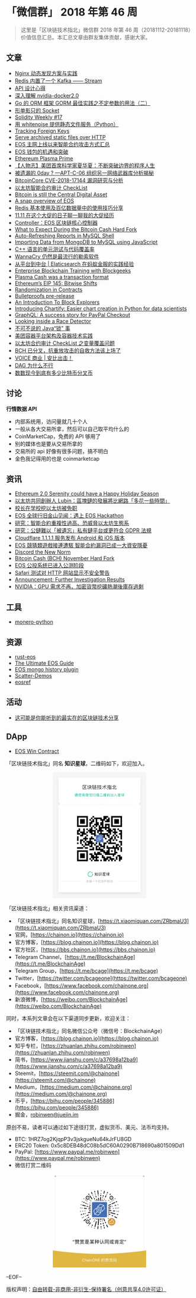 # 「微信群」 2018 年第 46 周

> 这里是「区块链技术指北」微信群 2018 年第 46 周（20181112-20181118）价值信息汇总。本汇总文章由群友集体贡献，感谢大家。

## 文章

* [Nginx 动态发现方案与实践](https://bbs.chainon.io/d/1979-nginx)
* [Redis 内置了一个 Kafka —— Stream](https://bbs.chainon.io/d/1980-redis-kafka-stream)
* [API 设计心得](https://bbs.chainon.io/d/1981-api)
* [深入理解 nvidia-docker2.0](https://bbs.chainon.io/d/1985-nvidia-docker2-0)
* [Go 的 ORM 框架 GORM 最佳实践之不定参数的用法（二）](https://bbs.chainon.io/d/1987-go-orm-gorm)
* [形单影只的 Socket](https://bbs.chainon.io/d/1988-socket)
* [Solidity Weekly #17](https://bbs.chainon.io/d/1989-solidity-weekly-17)
* [用 whitenoise 提供静态文件服务（Python）](https://bbs.chainon.io/d/1991-whitenoise-python)
* [Tracking Foreign Keys](https://bbs.chainon.io/d/1992-tracking-foreign-keys)
* [Serve archived static files over HTTP](https://bbs.chainon.io/d/1993-serve-archived-static-files-over-http)
* [EOS 主网上线以来智能合约攻击方式汇总](https://bbs.chainon.io/d/1996-eos)
* [EOS 钱包的机遇和突破](https://bbs.chainon.io/d/1999-eos)
* [Ethereum Plasma Prime](https://bbs.chainon.io/d/2000-ethereum-plasma-prime)
* [【人物志】美团首席科学家夏华夏：不断突破边界的程序人生](https://bbs.chainon.io/d/2003-meituan)
* [被遗漏的 0day ? —APT-C-06 组织另一网络武器库分析揭秘](https://bbs.chainon.io/d/2004-0day-apt-c-06)
* [BitcoinCore CVE-2018-17144 漏洞研究与分析](https://bbs.chainon.io/d/2005-bitcoincore-cve-2018-17144)
* [以太坊智能合约审计 CheckList](https://bbs.chainon.io/d/2006-checklist)
* [Bitcoin is still the Central Digital Asset](https://bbs.chainon.io/d/2008-bitcoin-is-still-the-central-digital-asset)
* [A snap overview of EOS](https://bbs.chainon.io/d/2009-a-snap-overview-of-eos)
* [Redis 基本使用及百亿数据量中的使用技巧分享](https://bbs.chainon.io/d/2010-redis)
* [11.11 在这个大促的日子聊一聊我的大促经历](https://bbs.chainon.io/d/2011-11-11)
* [Controller：EOS 区块链核心控制器](https://bbs.chainon.io/d/2015-controller-eos)
* [What to Expect During the Bitcoin Cash Hard Fork](https://bbs.chainon.io/d/2016-what-to-expect-during-the-bitcoin-cash-hard-fork)
* [Auto-Refreshing Reports in MySQL Shell](https://bbs.chainon.io/d/2017-auto-refreshing-reports-in-mysql-shell)
* [Importing Data from MongoDB to MySQL using JavaScript](https://bbs.chainon.io/d/2018-importing-data-from-mongodb-to-mysql-using-javascript)
* [C++ 语言的单元测试与代码覆盖率](https://bbs.chainon.io/d/2019-c)
* [WannaCry 仍然是最流行的勒索软件](https://bbs.chainon.io/d/2020-wannacry)
* [从平台到中台 | Elaticsearch 在蚂蚁金服的实践经验](https://bbs.chainon.io/d/2021-elaticsearch)
* [Enterprise Blockchain Training with Blockgeeks](https://bbs.chainon.io/d/2022-enterprise-blockchain-training-with-blockgeeks)
* [Plasma Cash was a transaction format](https://bbs.chainon.io/d/2024-plasma-cash-was-a-transaction-format)
* [Ethereum’s EIP 145: Bitwise Shifts](https://bbs.chainon.io/d/2025-ethereum-s-eip-145-bitwise-shifts)
* [Randomization in Contracts](https://bbs.chainon.io/d/2027-randomization-in-contracts)
* [Bulletproofs pre-release](https://bbs.chainon.io/d/2028-bulletproofs-pre-release)
* [An Introduction To Block Explorers](https://bbs.chainon.io/d/2029-an-introduction-to-block-explorers)
* [Introducing Chartify: Easier chart creation in Python for data scientists](https://bbs.chainon.io/d/2032-introducing-chartify-easier-chart-creation-in-python-for-data-scientists)
* [GraphQL: A success story for PayPal Checkout](https://bbs.chainon.io/d/2033-graphql-a-success-story-for-paypal-checkout)
* [Looking inside a Race Detector](https://bbs.chainon.io/d/2034-looking-inside-a-race-detector)
* [不可不说的 Java“锁” 事](https://bbs.chainon.io/d/2035-java)
* [美团容器平台架构及容器技术实践](https://bbs.chainon.io/d/2036-hulk)
* [以太坊合约审计 CheckList 之变量覆盖问题](https://bbs.chainon.io/d/2037-checklist)
* [BCH 已分叉，抗重放攻击的自救方法该上场了](https://bbs.chainon.io/d/2041-bch)
* [VOICE 商业 | 安比出击！](https://bbs.chainon.io/d/2042-voice)
* [DAG 为什么不行](https://bbs.chainon.io/d/2043-dag)
* [数数现今到底有多少比特币分叉币](https://bbs.chainon.io/d/2045-qqqpeter)

## 讨论

**行情数据 API**

* 内部系统用，访问量就几十个人
* 一般从各大交易所拿，然后可以自己取平均什么的
* CoinMarketCap，免费的 API 够用了
* 别的媒体也是要从交易所拿的
* 交易所的 api 好像有很多问题，搞不明白
* 金色我记得用的也是 coinmarketcap

## 资讯

* [Ethereum 2.0 Serenity could have a Happy Holiday Season](https://bbs.chainon.io/d/1982-ethereum-2-0-serenity-could-have-a-happy-holiday-season)
* [以太坊共同創辦人 Lubin：區塊鏈的發展將比網路「多花一些時間」](https://bbs.chainon.io/d/1990-lubin)
* [校长在学校挖以太坊被免职](https://bbs.chainon.io/d/1994-mining)
* [EOS 全球行旧金山见闻：遇上 EOS Hackathon](https://bbs.chainon.io/d/1995-eos-eos-hackathon)
* [研究：智能合約重複性過高、恐威脅以太坊生態系](https://bbs.chainon.io/d/2001-smart-contract)
* [研究：公鏈難以「被遺忘」私有鏈平台或更符合 GDPR 法規](https://bbs.chainon.io/d/2002-gdpr)
* [Cloudflare 1.1.1.1 服务发布 Android 和 iOS 版本](https://bbs.chainon.io/d/2007-cloudflare-1-1-1-1-android-ios)
* [EOS 競猜類遊戲接連遭駭 智能合約漏洞已成一大資安隱憂](https://bbs.chainon.io/d/2012-eos)
* [Discord the New Norm](https://bbs.chainon.io/d/2013-discord-the-new-norm)
* [Bitcoin Cash (BCH) November Hard Fork](https://bbs.chainon.io/d/2014-bitcoin-cash-bch-november-hard-fork)
* [EOS 公投系统已进入公测阶段](https://bbs.chainon.io/d/2023-eos)
* [Safari 测试对 HTTP 网站显示不安全警告](https://bbs.chainon.io/d/2026-safari-http)
* [Announcement: Further Investigation Results](https://bbs.chainon.io/d/2030-announcement-further-investigation-results)
* [NVIDIA：GPU 需求不再，加密貨幣挖礦熱潮後庫存過剩](https://bbs.chainon.io/d/2031-nvidia-gpu)

## 工具

* [monero-python](https://bbs.chainon.io/d/2038-monero-python)

## 资源

* [rust-eos](https://bbs.chainon.io/d/1983-rust-eos)
* [The Ultimate EOS Guide](https://bbs.chainon.io/d/1986-the-ultimate-eos-guide)
* [EOS mongo history plugin](https://bbs.chainon.io/d/1997-eos-mongo-history-plugin)
* [Scatter-Demos](https://bbs.chainon.io/d/2039-scatter-demos)
* [eosref](https://bbs.chainon.io/d/2040-eosref)

## 活动

* [这可能是你能听到的最实在的区块链技术分享](https://bbs.chainon.io/d/2044-arcblock)

## DApp

* [EOS Win Contract](https://bbs.chainon.io/d/1998-eos-win-contract)

「区块链技术指北」同名 **知识星球**，二维码如下，欢迎加入。

<div align=center><img width="50%" height="50%" src="https://raw.githubusercontent.com/BlockchainOne/WeChat/master/images/ZSXQ.jpg"/></div>

「区块链技术指北」相关资讯渠道：

* 「区块链技术指北」同名知识星球，[https://t.xiaomiquan.com/ZRbmaU3](https://t.xiaomiquan.com/ZRbmaU3)
* 官网，[https://chainon.io](https://chainon.io)
* 官方博客，[https://blog.chainon.io](https://blog.chainon.io)
* 官方社区，[https://bbs.chainon.io](https://bbs.chainon.io)
* Telegram Channel，[https://t.me/BlockchainAge](https://t.me/BlockchainAge)
* Telegram Group，[https://t.me/bcage](https://t.me/bcage)
* Twitter，[https://twitter.com/bcageone](https://twitter.com/bcageone)
* Facebook，[https://www.facebook.com/chainone.org](https://www.facebook.com/chainone.org)
* 新浪微博，[https://weibo.com/BlockchainAge](https://weibo.com/BlockchainAge)

同时，本系列文章会在以下渠道同步更新，欢迎关注：

* 「区块链技术指北」同名微信公众号（微信号：BlockchainAge）
* 官方博客，[https://blog.chainon.io](https://blog.chainon.io)
* 知乎专栏，[https://zhuanlan.zhihu.com/robinwen](https://zhuanlan.zhihu.com/robinwen)
* 简书，[https://www.jianshu.com/c/a37698a12ba9](https://www.jianshu.com/c/a37698a12ba9)
* Steemit，[https://steemit.com/@chainone](https://steemit.com/@chainone)
* Medium，[https://medium.com/@chainone.org](https://medium.com/@chainone.org)
* 币乎，[https://bihu.com/people/345886](https://bihu.com/people/345886)
* 掘金，[robinwen@juejin.im](https://juejin.im/user/5673ccae60b2260ee435f89a/posts)

原创不易，读者可以通过如下途径打赏，虚拟货币、美元、法币均支持。

* BTC: 1HRZ7og2KjqpP3v3jskgueNu64kJrFU8GD
* ERC20 Token: 0x5c8DEB48dC08b5dC60A0290B718690a801509Dd1
* PayPal: [https://www.paypal.me/robinwen](https://www.paypal.me/robinwen)
* 微信打赏二维码

<div align=center><img width="50%" height="50%" src="https://raw.githubusercontent.com/BlockchainOne/WeChat/master/images/WeChat.jpg"/></div>

–EOF–

版权声明：[自由转载-非商用-非衍生-保持署名（创意共享4.0许可证）](http://creativecommons.org/licenses/by-nc-nd/4.0/deed.zh)